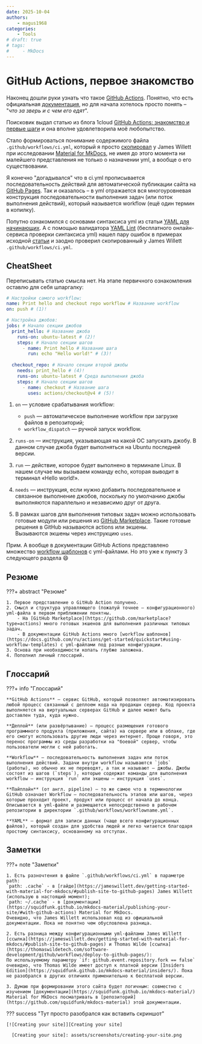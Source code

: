 ```yaml
---
date: 2025-10-04
authors:
    - magus1968
categories:
    - Tools
# draft: true
# tags:
#     - MkDocs
---
```


# GitHub Actions, первое знакомство

Наконец дошли руки узнать что такое [GitHub Actions](https://github.com/features/actions). Понятно, что есть официальная [документация](https://docs.github.com/ru/actions), но для начала хотелось просто понять – "*что за зверь и с чем его едят*".
<!-- more -->

Поисковик выдал статью из блога 1cloud [GitHub Actions: знакомство и первые шаги](https://1cloud.ru/blog/git_for_begginers_chapter_4) и она вполне удовлетворила моё любопытство.

Стало формироваться понимание содержимого файла `.github/workflows/ci.yml`, который я просто [скопировал](https://jameswillett.dev/getting-started-with-material-for-mkdocs/#publish-site-to-github-pages) у James Willett при исследовании [Material for MkDocs](https://squidfunk.github.io/mkdocs-material/), не имея до этого момента ни малейшего представления не только о назначении yml, а вообще о его существовании.

Я конечно "догадывался" что в ci.yml прописывается последовательность действий для автоматической публикации сайта на [GitHub Pages](https://docs.github.com/ru/pages/getting-started-with-github-pages/what-is-github-pages). Так и оказалось – в yml отражается вся многоуровневая конструкция последовательности выполнения задач (или поток выполнения действий), который называется workflow (ещё один термин в копилку).

Попутно ознакомился с основами синтаксиса yml из статьи [YAML для начинающих](https://1cloud.ru/blog/yaml_for_beginners). А с помощью валидатора [YAML Lint](https://www.yamllint.com/) (бесплатного онлайн-сервиса проверки синтаксиса yml) нашел пару ошибок в примерах исходной [статьи](https://1cloud.ru/blog/git_for_begginers_chapter_4) и заодно проверил скопированный у James Willett `.github/workflows/ci.yml`.

## CheatSheet

Переписывать статью смысла нет. На этапе первичного ознакомления оставлю для себя шпаргалку:

```yaml
# Настройки самого workflow:
name: Print hello and checkout repo workflow # Название workflow
on: push # (1)!

# Настройка джобов:
jobs: # Начало секции джобов
  print_hello: # Название джоба
    runs-on: ubuntu-latest # (2)!
    steps: # Начало секции шагов
      - name: Print hello # Название шага
        run: echo "Hello world!" # (3)!
  
  checkout_repo: # Начало секции второй джобы
    needs: print_hello # (4)!
    runs-on: ubuntu-latest # Среда выполнения джоба
    steps: # Начало секции шагов
      - name: checkout # Название шага
        uses: actions/checkout@v4 # (5)!
```

1.  `on` — условие срабатывания workflow:   
    - `push` — автоматическое выполнение workflow при загрузке файлов в репозиторий;   
    - `workflow_dispatch` — ручной запуск workflow.

2.  `runs-on` — инструкция, указывающая на какой ОС запускать джобу. В данном случае джоба будет выполняться на Ubuntu последней версии.

3.  `run` — действие, которое будет выполнено в терминале Linux. В нашем случае мы вызываем команду echo, которая выводит в терминал «Hello world!».

4.  `needs` — инструкция, если нужно добавить последовательное и связанное выполнение джобов, поскольку по умолчанию джобы выполняются параллельно и независимо друг от друга.

5.  В рамках шагов для выполнения типовых задач можно использовать готовые модули или решения из [GitHub Marketplace](https://github.com/marketplace?type=actions). Такие готовые решения в GitHub называются actions или экшены.  
Вызываются экшены через инструкцию `uses`.

Прим. А вообще в документации GitHub Actions представлено множество [workflow шаблонов](https://docs.github.com/ru/actions/get-started/quickstart#using-workflow-templates) c yml-файлами. Но это уже к пункту 3 следующего раздела :smile:

## Резюме

???+ abstract "Резюме"

    1. Первое представление о GitHub Action получено.
    2. Смысл и структура управляющего (пожалуй точнее – конфигурационного) yml-файла в первом приближении понятны.
        - На [GitHub Marketplace](https://github.com/marketplace?type=actions) много готовых экшенов для выполнения различных типовых задач.
        - В документации GitHub Actions много [workflow шаблонов](https://docs.github.com/ru/actions/get-started/quickstart#using-workflow-templates) c yml-файлами под разные конфигурации.
    3. Основа при необходимости копать глубже заложена.
    4. Пополнил личный глоссарий.

## Глоссарий

???+ info "Глоссарий"

    **GitHub Actions** — сервис GitHub, который позволяет автоматизировать любой процесс связанный с деплоем кода на продакшн сервер. Код проекта выполняется на виртуальных серверах GitHub и далее может быть доставлен туда, куда нужно.

    **Деплой** (или развёртывание) — процесс размещения готового программного продукта (приложения, сайта) на сервере или в облаке, где его смогут использовать другие люди через интернет. Проще говоря, это перенос программы из среды разработки на "боевой" сервер, чтобы пользователи могли с ней работать.

    **Workflow** — последовательность выполнения задач или поток выполнения действий. Задачи внутри workflow называются `jobs` (работы), но обычно их не переводят, а так и называют — джобы. Джобы состоят из шагов (`steps`), которые содержат команды для выполнения workflow — инструкция `run` или экшены — инструкция `uses`.

    **Пайплайн** (от англ. pipeline) — то же самое что в терминологии GitHub означает Workflow — последовательность этапов или шагов, через которые проходит проект, продукт или процесс от начала до конца. Описывается в yml-файле и размещается непосредственно в рабочем репозитории в директории `.github/workflows/workflowname.yml`.

    **YAML** — формат для записи данных (чаще всего конфигурационных файлов), который создан для удобства людей и легко читается благодаря простому синтаксису, основанному на отступах.

## Заметки

???+ note "Заметки"

    1. Есть разночтения в файле `.github/workflows/ci.yml` в параметре path:   
    `path: .cache` - в [гайде](https://jameswillett.dev/getting-started-with-material-for-mkdocs/#publish-site-to-github-pages) James Willett (использую в настоящий момент);   
    `path: ~/.cache` - в [документации](https://squidfunk.github.io/mkdocs-material/publishing-your-site/#with-github-actions) Material for MkDocs.   
    Очевидно, что James Willett использовал код из официальной документации. Пока не понятно чем обусловлена разница.

    2. Есть разница между конфигурационными yml-файлами James Willett [ссылка](https://jameswillett.dev/getting-started-with-material-for-mkdocs/#publish-site-to-github-pages) и Thomas Wilde [ссылка](https://thomaswildetech.com/software-development/github/workflows/deploy-to-github-pages/):   
    По используемому параметру `if: github.event.repository.fork == false` очевидно, что Thomas Wilde имеет доступ к платной версии [Insiders Edition](https://squidfunk.github.io/mkdocs-material/insiders/). Пока не разобрался в других отличиях применительно к бесплатной версии.

    3. Думаю при формировании этого сайта будет логичным: совместно с изучением [документации](https://squidfunk.github.io/mkdocs-material/) Material for MkDocs посматривать в [репозиторий](https://github.com/squidfunk/mkdocs-material) этой документации.

??? success "Тут просто разобрался как вставить скриншот"

    [![Creating your site]][Creating your site]

      [Creating your site]: assets/screenshots/creating-your-site.png